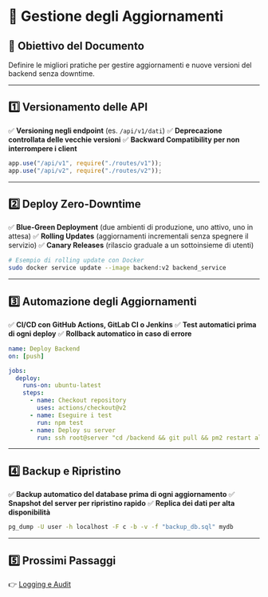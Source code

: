 # 📌 Gestione degli Aggiornamenti

## 🎯 Obiettivo del Documento

Definire le migliori pratiche per gestire aggiornamenti e nuove versioni del backend senza downtime.

---

## 1️⃣ Versionamento delle API

✅ **Versioning negli endpoint** (es. `/api/v1/dati`) ✅ **Deprecazione controllata delle vecchie versioni** ✅ **Backward Compatibility per non interrompere i client**

```js
app.use("/api/v1", require("./routes/v1"));
app.use("/api/v2", require("./routes/v2"));
```

---

## 2️⃣ Deploy Zero-Downtime

✅ **Blue-Green Deployment** (due ambienti di produzione, uno attivo, uno in attesa) ✅ **Rolling Updates** (aggiornamenti incrementali senza spegnere il servizio) ✅ **Canary Releases** (rilascio graduale a un sottoinsieme di utenti)

```sh
# Esempio di rolling update con Docker
sudo docker service update --image backend:v2 backend_service
```

---

## 3️⃣ Automazione degli Aggiornamenti

✅ **CI/CD con GitHub Actions, GitLab CI o Jenkins** ✅ **Test automatici prima di ogni deploy** ✅ **Rollback automatico in caso di errore**

```yaml
name: Deploy Backend
on: [push]

jobs:
  deploy:
    runs-on: ubuntu-latest
    steps:
      - name: Checkout repository
        uses: actions/checkout@v2
      - name: Eseguire i test
        run: npm test
      - name: Deploy su server
        run: ssh root@server "cd /backend && git pull && pm2 restart all"
```

---

## 4️⃣ Backup e Ripristino

✅ **Backup automatico del database prima di ogni aggiornamento** ✅ **Snapshot del server per ripristino rapido** ✅ **Replica dei dati per alta disponibilità**

```sh
pg_dump -U user -h localhost -F c -b -v -f "backup_db.sql" mydb
```

---

## 5️⃣ Prossimi Passaggi

👉 [Logging e Audit](https://chatgpt.com/c/06_Manutenzione/03_Logging)